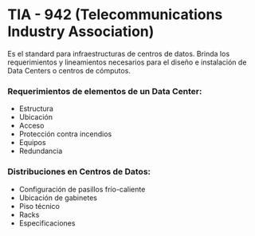 # TIA - 942 (Telecommunications Industry Association)

Es el standard para infraestructuras de centros de datos.
Brinda los requerimientos y lineamientos necesarios para el diseño e instalación de Data Centers o centros de cómputos.

### Requerimientos de elementos de un Data Center:

- Estructura
- Ubicación
- Acceso
- Protección contra incendios
- Equipos
- Redundancia

### Distribuciones en Centros de Datos:

- Configuración de pasillos frío-caliente
- Ubicación de gabinetes
- Piso técnico
- Racks
- Especificaciones
